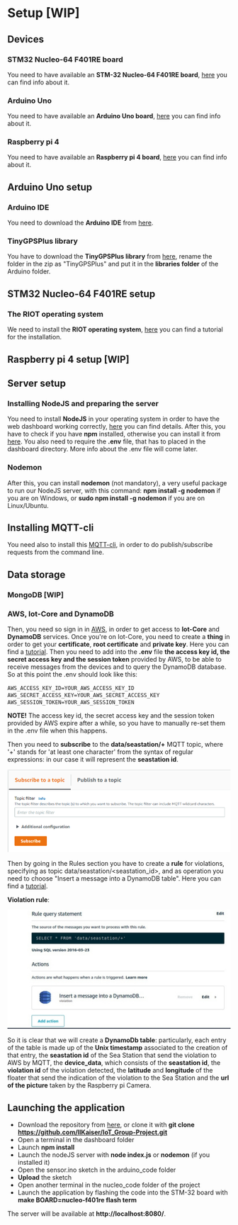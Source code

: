 # Setup [WIP]

## Devices

### STM32 Nucleo-64 F401RE board
You need to have available an **STM-32 Nucleo-64 F401RE board**, [here](https://www.st.com/en/evaluation-tools/nucleo-f401re.html) you can find info about it.

### Arduino Uno
You need to have available an **Arduino Uno board**, [here](https://store.arduino.cc/arduino-uno-rev3) you can find info about it.

### Raspberry pi 4
You need to have available an **Raspberry pi 4 board**, [here](https://www.raspberrypi.org/products/raspberry-pi-4-model-b/) you can find info about it.

## Arduino Uno setup

### Arduino IDE
You need to download the **Arduino IDE** from [here](https://www.arduino.cc/en/software).

### TinyGPSPlus library
You have to download the **TinyGPSPlus library** from [here](https://github.com/mikalhart/TinyGPSPlus/archive/refs/tags/v1.0.2b.zip), rename the folder in the zip as "TinyGPSPlus" and put it in the **libraries folder** of the Arduino folder.

## STM32 Nucleo-64 F401RE setup

### The RIOT operating system
We need to install the **RIOT operating system**, [here](https://github.com/RIOT-OS/Tutorials#tutorials-for-riot) you can find a tutorial for the installation.

## Raspberry pi 4 setup [WIP]

## Server setup

### Installing NodeJS and preparing the server
You need to install **NodeJS** in your operating system in order to have the web dashboard working correctly, [here](https://nodejs.org/en/) you can find details.
After this, you have to check if you have **npm** installed, otherwise you can install it from [here](https://www.npmjs.com/get-npm).
You also need to require the **.env** file, that has to placed in the dashboard directory. More info about the .env file will come later.

### Nodemon
After this, you can install **nodemon** (not mandatory), a very useful package to run our NodeJS server, with this command: **npm install -g nodemon** if you are on Windows, or **sudo npm install -g nodemon** if you are on Linux/Ubuntu.

## Installing MQTT-cli
You need also to install this [MQTT-cli](https://www.hivemq.com/blog/mqtt-cli/), in order to do publish/subscribe requests from the command line.

## Data storage

### MongoDB [WIP]

### AWS, Iot-Core and DynamoDB
Then, you need so sign in in [AWS](https://aws.amazon.com/education/awseducate/), in order to get access to **Iot-Core** and **DynamoDB** services. Once you're on Iot-Core, you need to create a **thing** in order to get your **certificate**, **root certificate** and **private key**. Here you can find a [tutorial](https://docs.aws.amazon.com/iot/latest/developerguide/iot-moisture-create-thing.html). Then you need to add into the **.env** file **the access key id, the secret access key and the session token** provided by AWS, to be able to receive messages from the devices and to query the DynamoDB database. So at this point the .env should look like this:

```
AWS_ACCESS_KEY_ID=YOUR_AWS_ACCESS_KEY_ID
AWS_SECRET_ACCESS_KEY=YOUR_AWS_SECRET_ACCESS_KEY
AWS_SESSION_TOKEN=YOUR_AWS_SESSION_TOKEN
```

**NOTE!** The access key id, the secret access key and the session token provided by AWS expire after a while, so you have to manually re-set them in the .env file when this happens.

Then you need to **subscribe** to the **data/seastation/+** MQTT topic, where '+' stands for 'at least one character' from the syntax of regular expressions: in our case it will represent the **seastation id**. 

![img](https://github.com/IlKaiser/IoT_Group-Project/blob/main/imgs/subscribe_aws.png)

Then by going in the Rules section you have to create a **rule** for violations, specifying as topic data/seastation/<seastation_id>, and as operation you need to choose "Insert a message into a DynamoDB table". Here you can find a [tutorial](https://docs.aws.amazon.com/iot/latest/developerguide/iot-ddb-rule.html).

**Violation rule**:

![img](https://github.com/IlKaiser/IoT_Group-Project/blob/main/imgs/violation_rule.jpeg)

So it is clear that we will create a **DynamoDb table**: particularly, each entry of the table is made up of the **Unix timestamp** associated to the creation of that entry, the **seastation id** of the Sea Station that send the violation to AWS by MQTT, the **device_data**, which consists of the **seastation id**, the **violation id** of the violation detected, the **latitude** and **longitude** of the floater that send the indication of the violation to the Sea Station and the **url of the picture** taken by the Raspberry pi Camera. 

## Launching the application

- Download the repository from [here](https://github.com/IlKaiser/IoT_Group-Project/archive/refs/heads/main.zip), or clone it with **git clone https://github.com/IlKaiser/IoT_Group-Project.git**
- Open a terminal in the dashboard folder
- Launch **npm install**
- Launch the nodeJS server with **node index.js** or **nodemon** (if you installed it)
- Open the sensor.ino sketch in the arduino_code folder
- **Upload** the sketch
- Open another terminal in the nucleo_code folder of the project
- Launch the application by flashing the code into the STM-32 board with **make BOARD=nucleo-f401re flash term**

The server will be available at **http://localhost:8080/**.
